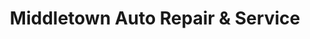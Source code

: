 ---
title: "Middletown Auto Repair & Service"
url: /middletown/middletown-auto-repair-und-service/
shop: Autowerkstatt
---